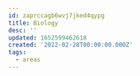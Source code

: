 ```yaml
---
id: zaprccagb6wvj7jked4qypg
title: Biology
desc: ''
updated: 1652599462618
created: '2022-02-28T00:00:00.000Z'
tags:
  - areas
---
```


